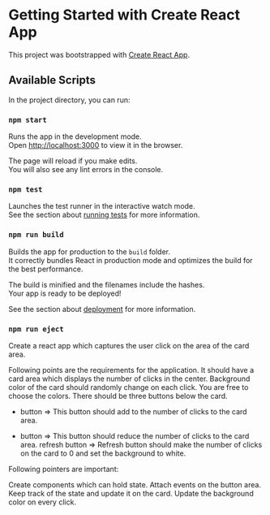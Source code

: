 # Getting Started with Create React App

This project was bootstrapped with [Create React App](https://github.com/facebook/create-react-app).

## Available Scripts

In the project directory, you can run:

### `npm start`

Runs the app in the development mode.\
Open [http://localhost:3000](http://localhost:3000) to view it in the browser.

The page will reload if you make edits.\
You will also see any lint errors in the console.

### `npm test`

Launches the test runner in the interactive watch mode.\
See the section about [running tests](https://facebook.github.io/create-react-app/docs/running-tests) for more information.

### `npm run build`

Builds the app for production to the `build` folder.\
It correctly bundles React in production mode and optimizes the build for the best performance.

The build is minified and the filenames include the hashes.\
Your app is ready to be deployed!

See the section about [deployment](https://facebook.github.io/create-react-app/docs/deployment) for more information.

### `npm run eject`

Create a react app which captures the user click on the area of the card area.

Following points are the requirements for the application.
It should have a card area which displays the number of clicks in the center.
Background color of the card should randomly change on each click. You are free to choose the colors.
There should be three buttons below the card.
+  button =>  This button should add to the number of clicks to the card area.
- button => This button should reduce the number of clicks to the card area.
refresh button => Refresh button should make the number of clicks on the card to 0 and set the background to white.



Following pointers are important:

Create components which can hold state.
Attach events on the button area.
Keep track of the state and update it on the card.
Update the background color on every click.

